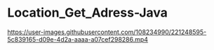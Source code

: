 # Location_Get_Adress-Java





https://user-images.githubusercontent.com/108234990/221248595-5c839165-d09e-4d2a-aaaa-a07cef298286.mp4

